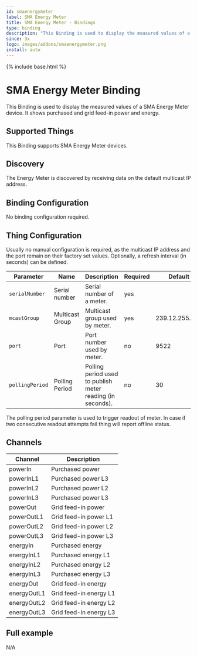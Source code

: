 ```yaml
---
id: smaenergymeter
label: SMA Energy Meter
title: SMA Energy Meter - Bindings
type: binding
description: "This Binding is used to display the measured values of a SMA Energy Meter device."
since: 3x
logo: images/addons/smaenergymeter.png
install: auto
---
```


<!-- Attention authors: Do not edit directly. Please add your changes to the appropriate source repository -->

{% include base.html %}

# SMA Energy Meter Binding

<AddonLogo />

This Binding is used to display the measured values of a SMA Energy Meter device.
It shows purchased and grid feed-in power and energy.

## Supported Things

This Binding supports SMA Energy Meter devices.

## Discovery

The Energy Meter is discovered by receiving data on the default multicast IP address.

## Binding Configuration

No binding configuration required.

## Thing Configuration

Usually no manual configuration is required, as the multicast IP address and the port remain on their factory set values.
Optionally, a refresh interval (in seconds) can be defined.

| Parameter        | Name            | Description                                                | Required | Default         |
|------------------|-----------------|------------------------------------------------------------|----------|-----------------|
| `serialNumber`   | Serial number   | Serial number of a meter.                                  | yes      |                 |
| `mcastGroup`     | Multicast Group | Multicast group used by meter.                             | yes      | 239.12.255.254  |
| `port`           | Port            | Port number used by meter.                                 | no       | 9522            |
| `pollingPeriod`  | Polling Period  | Polling period used to publish meter reading (in seconds). | no       | 30              |

The polling period parameter is used to trigger readout of meter. In case if two consecutive readout attempts fail thing will report offline status.

## Channels

| Channel     | Description            |
|-------------|------------------------|
| powerIn     | Purchased power        |
| powerInL1   | Purchased power L3     |
| powerInL2   | Purchased power L2     |
| powerInL3   | Purchased power L3     |
| powerOut    | Grid feed-in power     |
| powerOutL1  | Grid feed-in power L1  |
| powerOutL2  | Grid feed-in power L2  |
| powerOutL3  | Grid feed-in power L3  |
| energyIn    | Purchased energy       |
| energyInL1  | Purchased energy L1    |
| energyInL2  | Purchased energy L2    |
| energyInL3  | Purchased energy L3    |
| energyOut   | Grid feed-in energy    |
| energyOutL1 | Grid feed-in energy L1 |
| energyOutL2 | Grid feed-in energy L2 |
| energyOutL3 | Grid feed-in energy L3 |

## Full example

N/A
